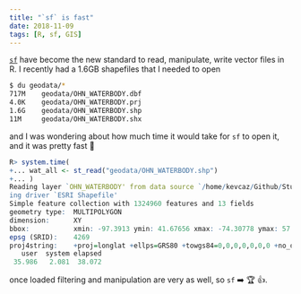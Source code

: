 ```yaml
---
title: "`sf` is fast"
date: 2018-11-09
tags: [R, sf, GIS]
---
```


[`sf`](https://cran.r-project.org/web/packages/sf/index.html) have become the
new standard to read, manipulate, write vector files in R. I recently had
a 1.6GB shapefiles that I needed to open

```sh
$ du geodata/*
717M    geodata/OHN_WATERBODY.dbf
4.0K    geodata/OHN_WATERBODY.prj
1.6G    geodata/OHN_WATERBODY.shp
11M     geodata/OHN_WATERBODY.shx
```


and I was wondering about how much time it would take for `sf` to open it, and
it was pretty fast :rocket:


```R
R> system.time(
+... wat_all <- st_read("geodata/OHN_WATERBODY.shp")
+... )
Reading layer `OHN_WATERBODY' from data source `/home/kevcaz/Github/Studies/streamFish/geodata/OHN_WATERBODY.shp' us
ing driver `ESRI Shapefile'
Simple feature collection with 1324960 features and 13 fields
geometry type:  MULTIPOLYGON
dimension:      XY
bbox:           xmin: -97.3913 ymin: 41.67656 xmax: -74.30778 ymax: 57.00001
epsg (SRID):    4269
proj4string:    +proj=longlat +ellps=GRS80 +towgs84=0,0,0,0,0,0,0 +no_defs
   user  system elapsed
 35.986   2.081  38.072
```

once loaded filtering and manipulation are very as well, so `sf` :arrow_right: :trophy: :+1:.
